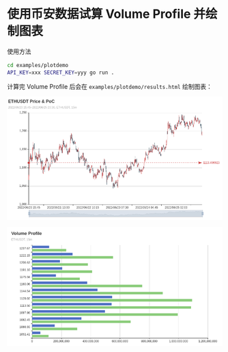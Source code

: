 # 使用币安数据试算 Volume Profile 并绘制图表

使用方法
```bash
cd examples/plotdemo
API_KEY=xxx SECRET_KEY=yyy go run .
```

计算完 Volume Profile 后会在 `examples/plotdemo/results.html` 绘制图表：

![kline](https://github.com/go-vp/go-vp/blob/main/examples/plotdemo/kline.png?raw=true)

![vp](https://github.com/go-vp/go-vp/blob/main/examples/plotdemo/vp.png?raw=true)




